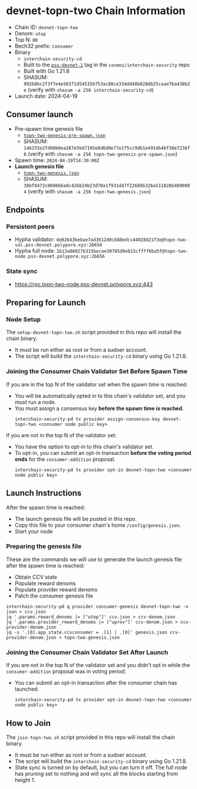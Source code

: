 # devnet-topn-two Chain Information

* Chain ID: `devnet-topn-two`
* Denom: `utop`
* Top N: `80`
* Bech32 prefix: `consumer`
* Binary
  * `interchain-security-cd`
  * Built to the [`pss-devnet-1`](https://github.com/cosmos/interchain-security/releases/tag/pss-devnet-1) tag in the `cosmos/interchain-security` repo
  * Built with Go 1.21.8
  * SHASUM: `992b8bc2f3f7e4e56371d54515b753ac88ce334dd48b028db25caae7ba438b2e` (verify with `shasum -a 256 interchain-security-cd`)
* Launch date: 2024-04-19

## Consumer launch

* Pre-spawn time genesis file
  * [`topn-two-genesis-pre-spawn.json`](./topn-two-genesis-pre-spawn.json)
  * SHASUM: `146155e2fd60b0ea287e5bd7195e8d6d0e77e1f5cc9db1e491db4bf38e7236f8` (verify with `shasum -a 256 topn-two-genesis-pre-spawn.json`)
* Spawn time: `2024-04-19T14:30:00Z`
* **Launch genesis file**
  * [`topn-two-genesis.json`](./topn-two-genesis.json)
  * SHASUM: `38bf8472c069666a8c426b24b23d70a1f931d47f22689b326a511028b4890084` (verify with `shasum -a 256 topn-two-genesis.json`)

## Endpoints

### Persistent peers

* Hypha validator: `de02b43bebae7ad3612d0cb88edcc44028d21f3e@topn-two-val.pss-devnet.polypore.xyz:26656`
* Hypha full node: `1b13a08027b315becae30785d0eb15cffff6ba5f@topn-two-node.pss-devnet.polypore.xyz:26656`

### State sync

* https://rpc.topn-two-node.pss-devnet.polypore.xyz:443

## Preparing for Launch

### Node Setup

The `setup-devnet-topn-two.sh` script provided in this repo will install the chain binary.
* It must be run either as root or from a sudoer account.
* The script will build the `interchain-security-cd` binary using Go 1.21.8.

### Joining the Consumer Chain Validator Set Before Spawn Time

If you are in the top N of the validator set when the spawn time is reached:
* You will be automatically opted in to this chain's validator set, and you must run a node.
* You must assign a consensus key **before the spawn time is reached**.
  ```
  interchain-security-pd tx provider assign-consensus-key devnet-topn-two <consumer node public key>
  ```

If you are not in the top N of the validator set:
* You have the option to opt-in to this chain's validator set.
* To opt-in, you can submit an opt-in transaction **before the voting period ends** for the `consumer-addition` proposal.
  ```
  interchain-security-pd tx provider opt-in devnet-topn-two <consumer node public key>
  ```

## Launch Instructions

After the spawn time is reached:
  * The launch genesis file will be posted in this repo.
  * Copy this file to your consumer chain's home `/config/genesis.json`.
  * Start your node

### Preparing the genesis file

These are the commands we will use to generate the launch genesis file after the spawn time is reached:

* Obtain CCV state
* Populate reward denoms
* Populate provider reward denoms
* Patch the consumer genesis file
```
interchain-security-pd q provider consumer-genesis devnet-topn-two -o json > ccv.json
jq '.params.reward_denoms |= ["utop"]' ccv.json > ccv-denom.json
jq '.params.provider_reward_denoms |= ["uprov"]' ccv-denom.json > ccv-provider-denom.json
jq -s '.[0].app_state.ccvconsumer = .[1] | .[0]' genesis.json ccv-provider-denom.json > topn-two-genesis.json
```

### Joining the Consumer Chain Validator Set After Launch

If you are not in the top N of the validator set and you didn't opt in while the `consumer-addition` proposal was in voting period:
* You can submit an opt-in transaction after the consumer chain has launched.
  ```
  interchain-security-pd tx provider opt-in devnet-topn-two <consumer node public key>
  ```

## How to Join

The `join-topn-two.sh` script provided in this repo will install the chain binary.
* It must be run either as root or from a sudoer account.
* The script will build the `interchain-security-cd` binary using Go 1.21.8.
* State sync is turned on by default, but you can turn it off. The full node has pruning set to nothing and will sync all the blocks starting from height 1.